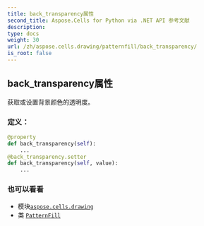 ```yaml
---
title: back_transparency属性
second_title: Aspose.Cells for Python via .NET API 参考文献
description:
type: docs
weight: 30
url: /zh/aspose.cells.drawing/patternfill/back_transparency/
is_root: false
---
```

## back_transparency属性

获取或设置背景颜色的透明度。
### 定义：
```python
@property
def back_transparency(self):
    ...
@back_transparency.setter
def back_transparency(self, value):
    ...
```

### 也可以看看
* 模块[`aspose.cells.drawing`](../../)
* 类 [`PatternFill`](/cells/python-net/zh/aspose.cells.drawing/patternfill)
